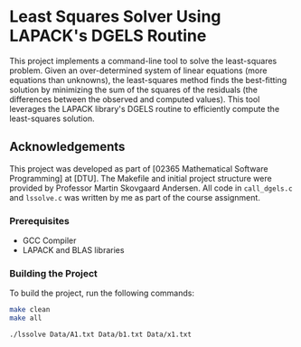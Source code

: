 # Least Squares Solver Using LAPACK's DGELS Routine

This project implements a command-line tool to solve the least-squares problem. Given an over-determined system of linear equations (more equations than unknowns), the least-squares method finds the best-fitting solution by minimizing the sum of the squares of the residuals (the differences between the observed and computed values). This tool leverages the LAPACK library's DGELS routine to efficiently compute the least-squares solution.

## Acknowledgements

This project was developed as part of [02365 Mathematical Software Programming] at [DTU]. The Makefile and initial project structure were provided by Professor Martin Skovgaard Andersen. All code in `call_dgels.c` and `lssolve.c` was written by me as part of the course assignment.

### Prerequisites

- GCC Compiler
- LAPACK and BLAS libraries

### Building the Project

To build the project, run the following commands:

```bash
make clean
make all

./lssolve Data/A1.txt Data/b1.txt Data/x1.txt


